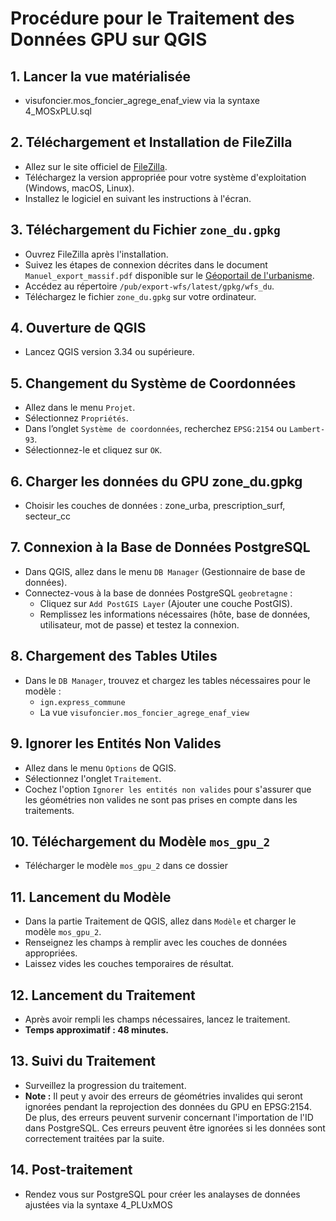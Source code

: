 # Procédure pour le Traitement des Données GPU sur QGIS

## 1. Lancer la vue matérialisée 
- visufoncier.mos_foncier_agrege_enaf_view via la syntaxe 4_MOSxPLU.sql

## 2. Téléchargement et Installation de FileZilla
- Allez sur le site officiel de [FileZilla](https://filezilla-project.org/).
- Téléchargez la version appropriée pour votre système d'exploitation (Windows, macOS, Linux).
- Installez le logiciel en suivant les instructions à l'écran.

## 3. Téléchargement du Fichier `zone_du.gpkg`
- Ouvrez FileZilla après l'installation.
- Suivez les étapes de connexion décrites dans le document `Manuel_export_massif.pdf` disponible sur le [Géoportail de l'urbanisme](https://www.geoportail-urbanisme.gouv.fr/image/Manuel_export_massif.pdf).
- Accédez au répertoire `/pub/export-wfs/latest/gpkg/wfs_du`.
- Téléchargez le fichier `zone_du.gpkg` sur votre ordinateur.

## 4. Ouverture de QGIS
- Lancez QGIS version 3.34 ou supérieure.

## 5. Changement du Système de Coordonnées
- Allez dans le menu `Projet`.
- Sélectionnez `Propriétés`.
- Dans l’onglet `Système de coordonnées`, recherchez `EPSG:2154` ou `Lambert-93`.
- Sélectionnez-le et cliquez sur `OK`.

## 6. Charger les données du GPU zone_du.gpkg
- Choisir les couches de données : zone_urba, prescription_surf, secteur_cc

## 7. Connexion à la Base de Données PostgreSQL
- Dans QGIS, allez dans le menu `DB Manager` (Gestionnaire de base de données).
- Connectez-vous à la base de données PostgreSQL `geobretagne` :
  - Cliquez sur `Add PostGIS Layer` (Ajouter une couche PostGIS).
  - Remplissez les informations nécessaires (hôte, base de données, utilisateur, mot de passe) et testez la connexion.

## 8. Chargement des Tables Utiles
- Dans le `DB Manager`, trouvez et chargez les tables nécessaires pour le modèle :
  - `ign.express_commune`
  - La vue `visufoncier.mos_foncier_agrege_enaf_view`

## 9. Ignorer les Entités Non Valides
- Allez dans le menu `Options` de QGIS.
- Sélectionnez l'onglet `Traitement`.
- Cochez l'option `Ignorer les entités non valides` pour s'assurer que les géométries non valides ne sont pas prises en compte dans les traitements.
  
## 10. Téléchargement du Modèle `mos_gpu_2`
- Télécharger le modèle `mos_gpu_2` dans ce dossier
  
## 11. Lancement du Modèle
- Dans la partie Traitement de QGIS, allez dans `Modèle` et charger le modèle `mos_gpu_2`.
- Renseignez les champs à remplir avec les couches de données appropriées.
- Laissez vides les couches temporaires de résultat.

## 12. Lancement du Traitement
- Après avoir rempli les champs nécessaires, lancez le traitement.
- **Temps approximatif : 48 minutes.**

## 13. Suivi du Traitement
- Surveillez la progression du traitement.
- **Note :** Il peut y avoir des erreurs de géométries invalides qui seront ignorées pendant la reprojection des données du GPU en EPSG:2154. De plus, des erreurs peuvent survenir concernant l'importation de l'ID dans PostgreSQL. Ces erreurs peuvent être ignorées si les données sont correctement traitées par la suite.

## 14. Post-traitement
- Rendez vous sur PostgreSQL pour créer les analayses de données ajustées via la syntaxe 4_PLUxMOS

